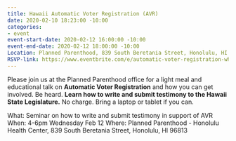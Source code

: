 ```yaml
---
title: Hawaii Automatic Voter Registration (AVR)
date: 2020-02-10 18:23:00 -10:00
categories:
- event
event-start-date: 2020-02-12 16:00:00 -10:00
event-end-date: 2020-02-12 18:00:00 -10:00
Location: Planned Parenthood, 839 South Beretania Street, Honolulu, HI 96813
RSVP-link: https://www.eventbrite.com/e/automatic-voter-registration-what-it-is-why-we-need-it-tickets-92578228975
---
```


Please join us at the Planned Parenthood office for a light meal and educational talk on **Automatic Voter Registration** and how you can get involved. Be heard. **Learn how to write and submit testimony to the Hawaii State Legislature.** No charge. Bring a laptop or tablet if you can.

What: Seminar on how to write and submit testimony in support of AVR
When: 4-6pm Wednesday Feb 12
Where: Planned Parenthood - Honolulu Health Center, 839 South Beretania Street, Honolulu, HI 96813